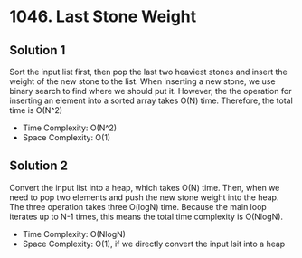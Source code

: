 # 1046. Last Stone Weight

## Solution 1

Sort the input list first, then pop the last two heaviest stones and insert the weight of the new stone to the list.
When inserting a new stone, we use binary search to find where we should put it. However, the the operation for inserting an element into a sorted array takes O(N) time. Therefore, the total time is O(N^2)

* Time Complexity: O(N^2)
* Space Complexity: O(1)

## Solution 2

Convert the input list into a heap, which takes O(N) time. Then, when we need to pop two elements and push the new stone weight into the heap. The three operation takes three O(logN) time. Because the main loop iterates up to N-1 times, this means the total time complexity is O(NlogN).

* Time Complexity: O(NlogN)
* Space Complexity: O(1), if we directly convert the input lsit into a heap
